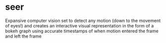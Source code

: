 # seer
Expansive computer vision set to detect any motion (down to the movement of eyes!) and creates an interactive visual representation in the form of a bokeh graph using accurate timestamps of when motion entered the frame and left the frame
